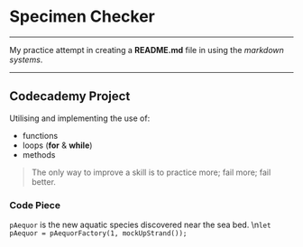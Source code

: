 # Specimen Checker

***
My practice attempt in creating a **README.md** file in using the *markdown systems*.
***

## Codecademy Project
Utilising and implementing the use of: 
+ functions
+ loops (**for** & **while**)
+ methods

> The only way to improve a skill is to practice more;
> fail more;
> fail better. 

### Code Piece
`pAequor` is the new aquatic species discovered near the sea bed.
\n`let pAequor = pAequorFactory(1, mockUpStrand());` 

